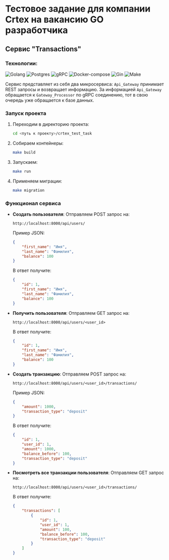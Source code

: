 # Тестовое задание для компании Crtex на вакансию GO разработчика

## Сервис "Transactions"

### Технологии:

![Golang](https://img.shields.io/badge/-Golang-00ADD8?style=for-the-badge&logo=Go&logoColor=white)
![Postgres](https://img.shields.io/badge/-Postgres-336791?style=for-the-badge&logo=PostgreSQL&logoColor=white)
![gRPC](https://img.shields.io/badge/-gRPC-00C5CA?style=for-the-badge&logo=grpc&logoColor=white)
![Docker-compose](https://img.shields.io/badge/-DockerCompose-23A1F1?style=for-the-badge&logo=docker&logoColor=white)
![Gin](https://img.shields.io/badge/-Gin-00B900?style=for-the-badge&logo=gin&logoColor=white)
![Make](https://img.shields.io/badge/-Make-%23008EFF?style=for-the-badge&logo=gnu-make&logoColor=white)

Сервис представляет из себя два микросервиса: `Api_Gateway` принимает REST запросы и возвращает информацию. За информацией `Api_Gateway` обращается к `Gateway_Processor` по gRPC соединению, тот в свою очередь уже обращается к базе данных.

### Запуск проекта

1. Переходим в директорию проекта:
    ```bash
    cd <путь к проекту>/crtex_test_task
    ```
2. Собираем контейнеры:
    ```bash
    make build
    ```
3. Запускаем:
    ```bash
    make run
    ```
4. Применяем миграции:
    ```bash
    make migration
    ```

### Функционал сервиса

- **Создать пользователя**:
  Отправляем POST запрос на:
    ```
    http://localhost:8000/api/users/
    ```
  Пример JSON:
    ```json
    {
        "first_name": "Имя",
        "last_name": "Фамилия",
        "balance": 100
    }
    ```
  В ответ получите:
    ```json
    {
        "id": 1, 
        "first_name": "Имя",
        "last_name": "Фамилия",
        "balance": 100
    }
    ```

- **Получить пользователя**:
  Отправляем GET запрос на:
    ```
    http://localhost:8000/api/users/<user_id>
    ```
  В ответ получите:
    ```json
    {
        "id": 1, 
        "first_name": "Имя",
        "last_name": "Фамилия",
        "balance": 100
    }
    ```

- **Создать транзакцию**:
  Отправляем POST запрос на:
    ```
    http://localhost:8000/api/users/<user_id>/transactions/
    ```
  Пример JSON:
    ```json
    {
        "amount": 1000,
        "transaction_type": "deposit"
    }
    ```
  В ответ получите:
    ```json
    {
        "id": 1,
        "user_id": 1,
        "amount": 1000,
        "balance_before": 100,
        "transaction_type": "deposit"
    }
    ```

- **Посмотреть все транзакции пользователя**:
  Отправляем GET запрос на:
    ```
    http://localhost:8000/api/users/<user_id>/transactions/
    ```
  В ответ получите:
    ```json
    {
        "transactions": [
            {
                "id": 1,
                "user_id": 1,
                "amount": 100,
                "balance_before": 100,
                "transaction_type": "deposit"
            }
        ]
    }
    ```